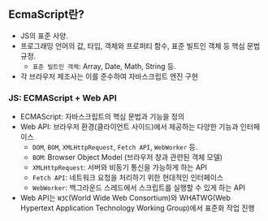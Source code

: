 ## EcmaScript란?
- JS의 표준 사양.
- 프로그래밍 언어의 값, 타입, 객체와 프로퍼티 함수, 표준 빌트인 객체 등 핵심 문법 규정.
  - `표준 빌트인 객체`: Array, Date, Math, String 등.
- 각 브라우저 제조사는 이를 준수하여 자바스크립트 엔진 구현

### JS: ECMAScript + Web API
- ECMAScript: 자바스크립트의 핵심 문법과 기능을 정의
- Web API: 브라우저 환경(클라이언트 사이드)에서 제공하는 다양한 기능과 인터페이스
  - `DOM`, `BOM`, `XMLHttpRequest`, `Fetch API`, `WebWorker` 등.
  - `BOM`: Browser Object Model (브라우저 창과 관련된 객체 모델)
  - `XMLHttpRequest`: 서버와 비동기 통신을 가능하게 하는 API
  - `Fetch API`: 네트워크 요청을 처리하기 위한 현대적인 인터페이스
  - `WebWorker`: 백그라운드 스레드에서 스크립트를 실행할 수 있게 하는 API
- Web API는 `W3C`(World Wide Web Consortium)와 WHATWG(Web Hypertext Application Technology Working Group)에서 표준화 작업 진행

